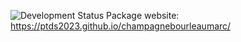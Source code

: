![Development Status](https://img.shields.io/badge/status-finished-green)
Package website:  https://ptds2023.github.io/champagnebourleaumarc/
